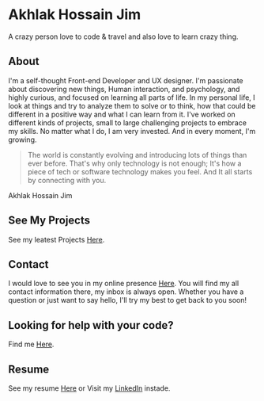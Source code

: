 # Akhlak Hossain Jim

A crazy person love to code & travel and also love to learn crazy thing.

## About
I'm a self-thought Front-end Developer and UX designer. I'm passionate about discovering new things, Human interaction, and psychology, and highly curious, and focused on learning all parts of life. In my personal life, I look at things and try to analyze them to solve or to think, how that could be different in a positive way and what I can learn from it. I've worked on different kinds of projects, small to large challenging projects to embrace my skills. No matter what I do, I am very invested. And in every moment, I'm growing.
>The world is constantly evolving and introducing lots of things than ever before. That's why only technology is not enough; It's how a piece of tech or software technology makes you feel. And It all starts by connecting with you.

Akhlak Hossain Jim

## See My Projects 

See my leatest Projects [Here](https://ah-jim-seed.web.app/).

## Contact

I would love to see you in my online presence [Here](http://akhlak-hossain-jim.github.io/).
You will find my all contact information there, my inbox is always open. Whether you have a question or just want to say hello, I'll try my best to get back to you soon!

## Looking for help with your code?
Find me [Here](http://akhlak-hossain-jim.github.io/).

## Resume

See my resume [Here](https://ah-jim-seed.web.app/pdf/resume.pdf)
or Visit my [LinkedIn](https://www.linkedin.com/in/akhlakhossainjim/) instade.
